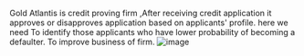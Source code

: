 Gold Atlantis is credit proving firm ,After receiving credit application it approves or disapproves application based on applicants' profile. here we need To identify those applicants who have lower probability of becoming a defaulter.
To improve business of firm. 
![image](https://github.com/Pooja1-NM/Repaying_credit/assets/141924181/d6417f55-226d-4633-bbe4-1522ffa363cf)
